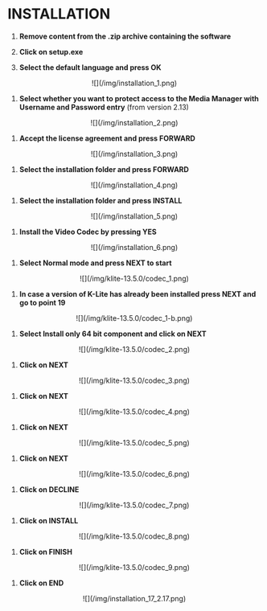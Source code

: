 # INSTALLATION


1. __Remove content from the .zip archive containing the software__

1. __Click on setup.exe__

1. __Select the default language and press <span class="text-lightblue">OK</span>__
<center>![](/img/installation_1.png)</center>

1. __Select whether you want to protect access to the Media Manager with Username and Password entry__ (from version 2.13)
<center>![](/img/installation_2.png)</center>

1. __Accept the license agreement and press <span class="text-lightblue">FORWARD</span>__
<center>![](/img/installation_3.png)</center>

1. __Select the installation folder and press <span class="text-lightblue">FORWARD</span>__
<center>![](/img/installation_4.png)</center>

1. __Select the installation folder and press <span class="text-lightblue">INSTALL</span>__
<center>![](/img/installation_5.png)</center>

1. __Install the Video Codec by pressing <span class="text-lightblue">YES</span>__
<center>![](/img/installation_6.png)</center>

1. __Select <span class="text-purple">Normal mode</span> and press <span class="text-lightblue">NEXT</span> to start__
<center>![](/img/klite-13.5.0/codec_1.png)</center>

1. __In case a version of K-Lite has already been installed press <span class="text-lightblue">NEXT</span> and go to point 19__
<center>![](/img/klite-13.5.0/codec_1-b.png)</center>

1. __Select <span class="text-purple">Install only 64 bit component</span> and click on <span class="text-lightblue">NEXT</span>__
<center>![](/img/klite-13.5.0/codec_2.png)</center>

1. __Click on <span class="text-lightblue">NEXT</span>__
<center>![](/img/klite-13.5.0/codec_3.png)</center>

1. __Click on <span class="text-lightblue">NEXT</span>__
<center>![](/img/klite-13.5.0/codec_4.png)</center>

1. __Click on <span class="text-lightblue">NEXT</span>__
<center>![](/img/klite-13.5.0/codec_5.png)</center>

1. __Click on <span class="text-lightblue">NEXT</span>__
<center>![](/img/klite-13.5.0/codec_6.png)</center>

1. __Click on <span class="text-lightblue">DECLINE</span>__
<center>![](/img/klite-13.5.0/codec_7.png)</center>

1. __Click on <span class="text-lightblue">INSTALL</span>__
<center>![](/img/klite-13.5.0/codec_8.png)</center>

1. __Click on <span class="text-lightblue">FINISH</span>__
<center>![](/img/klite-13.5.0/codec_9.png)</center>

1. __Click on <span class="text-lightblue">END</span>__
<center>![](/img/installation_17_2.17.png)</center>

